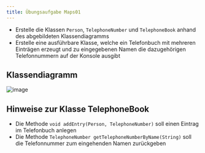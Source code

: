 ```yaml
---
title: Übungsaufgabe Maps01
---
```


- Erstelle die Klassen `Person`, `TelephoneNumber` und `TelephoneBook` anhand des abgebildeten Klassendiagramms
- Erstelle eine ausführbare Klasse, welche ein Telefonbuch mit mehreren Einträgen erzeugt und zu eingegebenen Namen die dazugehörigen Telefonnummern auf der Konsole ausgibt

## Klassendiagramm
![image](https://user-images.githubusercontent.com/47243617/181770698-8ea1cbfc-0a61-4efb-99f4-8c068b3a8ff9.png)

## Hinweise zur Klasse TelephoneBook
-	Die Methode `void addEntry(Person, TelephoneNumber)` soll einen Eintrag im Telefonbuch anlegen
-	Die Methode `TelephoneNumber getTelephoneNumberByName(String)` soll die Telefonnummer zum eingehenden Namen zurückgeben
